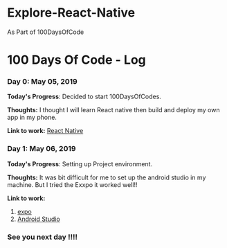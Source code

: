 # Explore-React-Native
As Part of 100DaysOfCode

# 100 Days Of Code - Log

### Day 0: May 05, 2019

**Today's Progress**: Decided to start 100DaysOfCodes.

**Thoughts:** I thought I will learn React native then build and deploy my own app in my phone.

**Link to work:** [React Native](http://www.example.comhttps://facebook.github.io/react-native/)

### Day 1: May 06, 2019

**Today's Progress**: Setting up Project environment.

**Thoughts:** It was bit difficult for me to set up the android studio in my machine. But I tried the Exxpo it worked well!!

**Link to work:** 
1. [expo](https://expo.io/)
2. [Android Studio](https://developer.android.com/studio)

### See you next day !!!!

<!-- ##Timesheet template

**Today's Progress**: Fixed CSS, worked on canvas functionality for the app.

**Thoughts:** I really struggled with CSS, but, overall, I feel like I am slowly getting better at it. Canvas is still new for me, but I managed to figure out some basic functionality.

**Link to work:** [Link](http://www.example.com) -->
